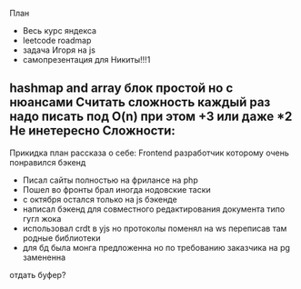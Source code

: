 План
 - Весь курс яндекса
 - leetcode roadmap
 - задача Игоря на js
 - самопрезентация для Никиты!!!1



hashmap and array
блок простой но с нюансами
Считать сложность каждый раз надо писать под O(n) при этом +3 или даже \*2  Не инетересно
Сложности:
 - 



Прикидка план рассказа о себе:
Frontend разработчик которому очень понравился бэкенд
- Писал сайты полностью на фрилансе на php
- Пошел во фронты брал иногда нодовские таски
- с октября остался только на js бэкенде
- написал бэкенд для совместного редактирования документа типо гугл жока
- использовал crdt в yjs но протоколы поменял на ws переписав там родные библиотеки
- для бд была монга предложенна но по требованию заказчика на pg замененна


отдать буфер?